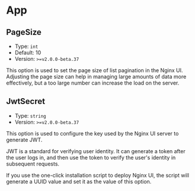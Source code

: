 # App

## PageSize

- Type: `int`
- Default: 10
- Version: `>=v2.0.0-beta.37`

This option is used to set the page size of list pagination in the Nginx UI. Adjusting the page size can help in
managing large amounts of data more effectively, but a too large number can increase the load on the server.

## JwtSecret
- Type: `string`
- Version: `>=v2.0.0-beta.37`

This option is used to configure the key used by the Nginx UI server to generate JWT.

JWT is a standard for verifying user identity. It can generate a token after the user logs in, and then use the token to verify the user's identity in subsequent requests.

If you use the one-click installation script to deploy Nginx UI, the script will generate a UUID value and set it as the value of this option.
